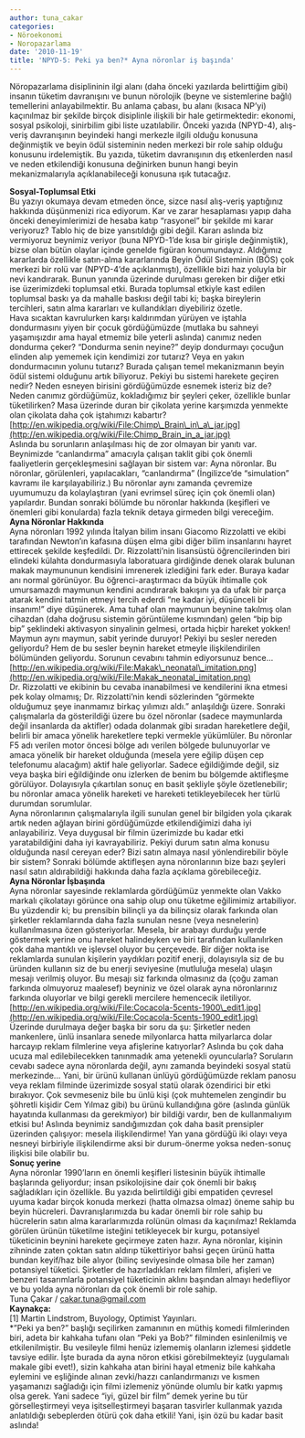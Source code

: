 ```yaml
---
author: tuna_cakar
categories:
- Nöroekonomi
- Noropazarlama
date: '2010-11-19'
title: 'NPYD-5: Peki ya ben?* Ayna nöronlar iş başında'
---
```


Nöropazarlama disiplininin ilgi alanı (daha önceki yazılarda belirttiğim gibi) insanın tüketim davranışını ve bunun nörolojik (beyne ve sistemlerine bağlı) temellerini anlayabilmektir. Bu anlama çabası, bu alanı (kısaca NP’yi) kaçınılmaz bir şekilde birçok disiplinle ilişkili bir hale getirmektedir: ekonomi, sosyal psikoloji, sinirbilim gibi liste uzatılabilir. Önceki yazıda (NPYD-4), alış-veriş davranışının beyindeki hangi merkezle ilgili olduğu konusuna değinmiştik ve beyin ödül sisteminin neden merkezi bir role sahip olduğu konusunu irdelemiştik. Bu yazıda, tüketim davranışının dış etkenlerden nasıl ve neden etkilendiği konusuna değinirken bunun hangi beyin mekanizmalarıyla açıklanabileceği konusuna ışık tutacağız.  
   
**Sosyal-Toplumsal Etki**  
Bu yazıyı okumaya devam etmeden önce, sizce nasıl alış-veriş yaptığınız hakkında düşünmenizi rica ediyorum. Kar ve zarar hesaplaması yapıp daha önceki deneyimlerimizi de hesaba katıp “rasyonel” bir şekilde mi karar veriyoruz? Tablo hiç de bize yansıtıldığı gibi değil. Kararı aslında biz vermiyoruz beynimiz veriyor (buna NPYD-1’de kısa bir girişle değinmiştik), bizse olan bütün olaylar içinde genelde figüran konumundayız. Aldığımız kararlarda özellikle satın-alma kararlarında Beyin Ödül Sisteminin (BÖS) çok merkezi bir rolü var (NPYD-4’de açıklanmıştı), özellikle bizi haz yoluyla bir nevi kandırarak. Bunun yanında üzerinde durulması gereken bir diğer etki ise üzerimizdeki toplumsal etki. Burada toplumsal etkiyle kast edilen toplumsal baskı ya da mahalle baskısı değil tabi ki; başka bireylerin tercihleri, satın alma kararları ve kullandıkları diyebiliriz özetle.  
Hava sıcaktan kavrulurken karşı kaldırımdan yürüyen ve iştahla dondurmasını yiyen bir çocuk gördüğümüzde (mutlaka bu sahneyi yaşamışızdır ama hayal etmemiz bile yeterli aslında) canımız neden dondurma çeker? “Dondurma senin neyine?” deyip dondurmayı çocuğun elinden alıp yememek için kendimizi zor tutarız? Veya en yakın dondurmacının yolunu tutarız? Burada çalışan temel mekanizmanın beyin ödül sistemi olduğunu artık biliyoruz. Pekiyi bu sistemi harekete geçiren nedir? Neden esneyen birisini gördüğümüzde esnemek isteriz biz de? Neden canımız gördüğümüz, kokladığımız bir şeyleri çeker, özellikle bunlar tüketilirken? Masa üzerinde duran bir çikolata yerine karşımızda yenmekte olan çikolata daha çok iştahımızı kabartır?  
[http://en.wikipedia.org/wiki/File:Chimp\_Brain\_in\_a\_jar.jpg](http://en.wikipedia.org/wiki/File:Chimp_Brain_in_a_jar.jpg)  
Aslında bu sorunların anlaşılması hiç de zor olmayan bir yanıtı var. Beynimizde “canlandırma” amacıyla çalışan taklit gibi çok önemli faaliyetlerin gerçekleşmesini sağlayan bir sistem var: Ayna nöronlar. Bu nöronlar, görülenleri, yapılacakları, “canlandırma” (İngilizce’de “simulation” kavramı ile karşılayabiliriz.) Bu nöronlar aynı zamanda çevremize uyumumuzu da kolaylaştıran (yani evrimsel süreç için çok önemli olan) yapılardır. Bundan sonraki bölümde bu nöronlar hakkında (keşifleri ve önemleri gibi konularda) fazla teknik detaya girmeden bilgi vereceğim.   
 **Ayna Nöronlar Hakkında**  
Ayna nöronları 1992 yılında İtalyan bilim insanı Giacomo Rizzolatti ve ekibi tarafından Newton’ın kafasına düşen elma gibi diğer bilim insanlarını hayret ettirecek şekilde keşfedildi. Dr. Rizzolatti’nin lisansüstü öğrencilerinden biri elindeki külahta dondurmasıyla laboratuara girdiğinde denek olarak bulunan makak maymununun kendisini imrenerek izlediğini fark eder. Buraya kadar anı normal görünüyor. Bu öğrenci-araştırmacı da büyük ihtimalle çok umursamazdı maymunun kendini acındırarak bakışını ya da ufak bir parça atarak kendini tatmin etmeyi tercih ederdi “ne kadar iyi, düşünceli bir insanım!” diye düşünerek. Ama tuhaf olan maymunun beynine takılmış olan cihazdan (daha doğrusu sistemin görüntüleme kısmından) gelen “bip bip bip” şeklindeki aktivasyon sinyalinin gelmesi, ortada hiçbir hareket yokken! Maymun aynı maymun, sabit yerinde duruyor! Pekiyi bu sesler nereden geliyordu? Hem de bu sesler beynin hareket etmeyle ilişkilendirilen bölümünden geliyordu. Sorunun cevabını tahmin ediyorsunuz bence…  
[http://en.wikipedia.org/wiki/File:Makak\_neonatal\_imitation.png](http://en.wikipedia.org/wiki/File:Makak_neonatal_imitation.png)  
Dr. Rizzolatti ve ekibinin bu cevaba inanabilmesi ve kendilerini ikna etmesi pek kolay olmamış; Dr. Rizzolatti’nin kendi sözlerinden “görmekte olduğumuz şeye inanmamız birkaç yılımızı aldı.” anlaşıldığı üzere. Sonraki çalışmalarla da gösterildiği üzere bu özel nöronlar (sadece maymunlarda değil insanlarda da aktifler) odada dolanmak gibi sıradan hareketlere değil, belirli bir amaca yönelik hareketlere tepki vermekle yükümlüler. Bu nöronlar F5 adı verilen motor öncesi bölge adı verilen bölgede bulunuyorlar ve amaca yönelik bir hareket olduğunda (mesela yere eğilip düşen cep telefonumu alacağım) aktif hale geliyorlar. Sadece eğildiğimde değil, siz veya başka biri eğildiğinde onu izlerken de benim bu bölgemde aktifleşme görülüyor. Dolayısıyla çıkartılan sonuç en basit şekliyle şöyle özetlenebilir; bu nöronlar amaca yönelik hareketi ve hareketi tetikleyebilecek her türlü durumdan sorumlular.  
Ayna nöronlarının çalışmalarıyla ilgili sunulan genel bir bilgiden yola çıkarak artık neden ağlayan birini gördüğümüzde etkilendiğimizi daha iyi anlayabiliriz. Veya duygusal bir filmin üzerimizde bu kadar etki yaratabildiğini daha iyi kavrayabiliriz. Pekiyi durum satın alma konusu olduğunda nasıl cereyan eder? Bizi satın almaya nasıl yönlendirebilir böyle bir sistem? Sonraki bölümde aktifleşen ayna nöronlarının bize bazı şeyleri nasıl satın aldırabildiği hakkında daha fazla açıklama görebileceğiz.  
**Ayna Nöronlar İşbaşında**  
Ayna nöronlar sayesinde reklamlarda gördüğümüz yenmekte olan Vakko markalı çikolatayı görünce ona sahip olup onu tüketme eğilimimiz artabiliyor. Bu yüzdendir ki; bu prensibin bilinçli ya da bilinçsiz olarak farkında olan şirketler reklamlarında daha fazla sunulan nesne (veya nesnelerin) kullanılmasına özen gösteriyorlar. Mesela, bir arabayı durduğu yerde göstermek yerine onu hareket halindeyken ve biri tarafından kullanılırken çok daha mantıklı ve işlevsel oluyor bu çerçevede. Bir diğer nokta ise reklamlarda sunulan kişilerin yaydıkları pozitif enerji, dolayısıyla siz de bu üründen kullanın siz de bu enerji seviyesine (mutluluğa mesela) ulaşın mesajı verilmiş oluyor. Bu mesajı siz farkında olmasınız da (çoğu zaman farkında olmuyoruz maalesef) beyniniz ve özel olarak ayna nöronlarınız farkında oluyorlar ve bilgi gerekli mercilere hemencecik iletiliyor.   
[http://en.wikipedia.org/wiki/File:Cocacola-5cents-1900\_edit1.jpg](http://en.wikipedia.org/wiki/File:Cocacola-5cents-1900_edit1.jpg)  
Üzerinde durulmaya değer başka bir soru da şu: Şirketler neden mankenlere, ünlü insanlara senede milyonlarca hatta milyarlarca dolar harcayıp reklam filmlerine veya afişlerine katıyorlar? Aslında bu çok daha ucuza mal edilebilecekken tanınmadık ama yetenekli oyuncularla? Soruların cevabı sadece ayna nöronlarda değil, aynı zamanda beyindeki sosyal statü merkezinde… Yani, bir ürünü kullanan ünlüyü gördüğümüzde reklam panosu veya reklam filminde üzerimizde sosyal statü olarak özendirici bir etki bırakıyor. Çok sevmeseniz bile bu ünlü kişi (çok muhtemelen zengindir bu şöhretli kişidir Cem Yılmaz gibi) bu ürünü kullandığına göre (aslında günlük hayatında kullanması da gerekmiyor) bir bildiği vardır, ben de kullanmalıyım etkisi bu! Aslında beynimiz sandığımızdan çok daha basit prensipler üzerinden çalışıyor: mesela ilişkilendirme! Yan yana gördüğü iki olayı veya nesneyi birbiriyle ilişkilendirme aksi bir durum-önerme yoksa neden-sonuç ilişkisi bile olabilir bu.   
**Sonuç yerine**  
Ayna nöronlar 1990’ların en önemli keşifleri listesinin büyük ihtimalle başlarında geliyordur; insan psikolojisine dair çok önemli bir bakış sağladıkları için özellikle. Bu yazıda belirtildiği gibi empatiden çevresel uyuma kadar birçok konuda merkezi (hatta olmazsa olmaz) öneme sahip bu beyin hücreleri. Davranışlarımızda bu kadar önemli bir role sahip bu hücrelerin satın alma kararlarımızda rolünün olması da kaçınılmaz! Reklamda görülen ürünün tüketilme isteğini tetikleyecek bir kurgu, potansiyel tüketicinin beynini harekete geçirmeye zaten hazır. Ayna nöronlar, kişinin zihninde zaten çoktan satın aldırıp tükettiriyor bahsi geçen ürünü hatta bundan keyif/haz bile alıyor (bilinç seviyesinde olmasa bile her zaman) potansiyel tüketici. Şirketler de hazırladıkları reklam filmleri, afişleri ve benzeri tasarımlarla potansiyel tüketicinin aklını başından almayı hedefliyor ve bu yolda ayna nöronları da çok önemli bir role sahip.  
Tuna Çakar / <cakar.tuna@gmail.com>  
**Kaynakça:**  
\[1\] Martin Lindstrom, Buyology, Optimist Yayınları.  
\*”Peki ya ben?” başlığı seçilirken zamanının en müthiş komedi filmlerinden biri, adeta bir kahkaha tufanı olan “Peki ya Bob?” filminden esinlenilmiş ve etkilenilmiştir. Bu vesileyle filmi henüz izlememiş olanların izlemesi şiddetle tavsiye edilir. İşte burada da ayna nöron etkisi görebilmekteyiz (uygulamalı makale gibi evet!), sizin kahkaha atan birini hayal etmeniz bile kahkaha eylemini ve eşliğinde alınan zevki/hazzı canlandırmanızı ve kısmen yaşamanızı sağladığı için filmi izlemeniz yönünde olumlu bir katkı yapmış olsa gerek. Yani sadece “iyi, güzel bir film” demek yerine bu tür görselleştirmeyi veya işitselleştirmeyi başaran tasvirler kullanmak yazıda anlatıldığı sebeplerden ötürü çok daha etkili! Yani, işin özü bu kadar basit aslında!